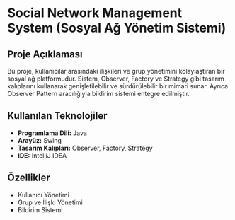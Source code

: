 # Social Network Management System (Sosyal Ağ Yönetim Sistemi)

## Proje Açıklaması
Bu proje, kullanıcılar arasındaki ilişkileri ve grup yönetimini kolaylaştıran bir sosyal ağ platformudur. Sistem, Observer, Factory ve Strategy gibi tasarım kalıplarını kullanarak genişletilebilir ve sürdürülebilir bir mimari sunar. Ayrıca Observer Pattern aracılığıyla bildirim sistemi entegre edilmiştir.

## Kullanılan Teknolojiler
- **Programlama Dili:** Java  
- **Arayüz:** Swing  
- **Tasarım Kalıpları:** Observer, Factory, Strategy  
- **IDE:** IntelliJ IDEA  

## Özellikler
- Kullanıcı Yönetimi  
- Grup ve İlişki Yönetimi  
- Bildirim Sistemi  
